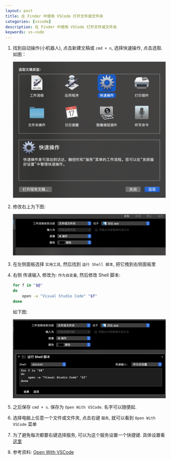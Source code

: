 ```yaml
---
layout: post
title: 在 Finder 中使用 VSCode 打开文件或文件夹
categories: [vscode]
description: 在 Finder 中使用 VSCode 打开文件或文件夹
keywords: vs-code
---
```


1. 找到自动操作(小机器人), 点击新建文稿或 `cmd + n`, 选择快速操作, 点击选取. 如图：

    ![](/assets/images/posts/vscode/9040244655.png)

2. 修改右上为下图:

    ![](/assets/images/posts/vscode/904020253.png)

3. 在左侧面板选择 `实用工具`, 然后找到 `运行 Shell 脚本`, 把它拽到右侧面板里

4. 右侧 传递输入 修改为: `作为自变量`, 然后修改 Shell 脚本:

    ```zsh
    for f in "$@"
    do
        open -a "Visual Studio Code" "$f"
    done
    ```

    如下图:

    ![](/assets/images/posts/vscode/9040251210.png)

5. 之后保存 `cmd + s`. 保存为 `Open With VSCode`. 名字可以随便起.

6. 选择电脑上任意一个文件或文件夹, 点击右键 `服务`, 就可以看到 `Open With VSCode` 菜单

7. 为了避免每次都要右键选择服务, 可以为这个服务设置一个快捷键. 具体设置看[这里](https://lhajh.github.io/mac/2018/04/25/Iterm2-usage-and-skills.html#%E6%96%B9%E6%B3%95%E4%BA%8C-iterm-%E8%87%AA%E5%B8%A6%E7%9A%84%E6%9C%8D%E5%8A%A1)

8. 参考资料: [Open With VSCode](https://blog.csdn.net/u013069892/article/details/83147239)
